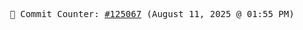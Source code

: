 <p align="center">
    <samp>
        📮 Commit Counter: <a href="https://github.com/Javascript-void0/Javascript-void0/commits/main">#125067</a> (August 11, 2025 @ 01:55 PM)
    </samp>
</p>